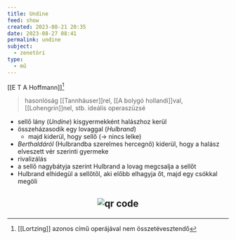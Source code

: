 ```yaml
---
title: Undine
feed: show
created: 2023-08-21 20:35
date: 2023-08-27 08:41
permalink: undine
subject:
  - zenetöri
type:
  - mű
---
```


[[E T A Hoffmann]][^1]

> hasonlóság [[Tannhäuser]]rel, [[A bolygó hollandi]]val, [[Lohengrin]]nel, stb.
> ideális operaszüzsé

- sellő lány (*Undine*) kisgyermekként halászhoz kerül
- összeházasodik egy lovaggal (*Hulbrand*)
	- majd kiderül, hogy sellő (-> nincs lelke)
- *Berthaldáról* (Hulbrandba szerelmes hercegnő) kiderül, hogy a halász elveszett vér szerinti gyermeke
- rivalizálás
- a sellő nagybátyja szerint Hulbrand a lovag megcsalja a sellőt
- Hulbrand elhidegül a sellőtől, aki előbb elhagyja őt, majd egy csókkal megöli

[^1]: [[Lortzing]] azonos című operájával nem összetévesztendő



## <p style="text-align: center;"><img src="https://chart.googleapis.com/chart?cht=qr&chl=https://notes.andrasdenes.com/undine&chs=180x180&choe=UTF-8&chld=L|2" alt="qr code"></p>

